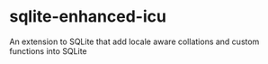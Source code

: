 sqlite-enhanced-icu
===================

An extension to SQLite that add locale aware collations and custom functions into SQLite
